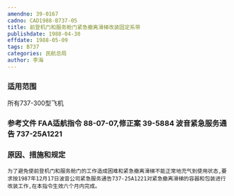 ```yaml
---
amendno: 39-0167
cadno: CAD1988-B737-05
title: 前登机门和服务舱门紧急撤离滑梯改装固定系带
publishdate: 1988-04-30
effdate: 1988-05-09
tags: B737
categories: 民航总局
author: 李海
---
```


### 适用范围 
所有737-300型飞机

<!--more-->
### 参考文件    FAA适航指令 88-07-07,修正案 39-5884 波音紧急服务通告 737-25A1221 

### 原因、措施和规定 
    为了避免使前登机门和服务舱门的工作造成困难和紧急撤离滑梯不能正常地充气到使用状态,要求按1987年12月17日波音公司紧急服务通告737-25A1221对紧急撤离滑梯的容器和包装进行改装工作,在本指令生效六个月内完成。
